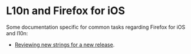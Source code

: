 # L10n and Firefox for iOS

Some documentation specific for common tasks regarding Firefox for iOS and l10n:
* [Reviewing new strings for a new release](review_iOSstrings.md).
